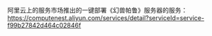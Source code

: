 <p>阿里云上的服务市场推出的一键部署《幻兽帕鲁》服务器的服务：<br /><a href="https://computenest.aliyun.com/services/detail?serviceId=service-f99b27842d464c02846f" target="_blank" rel="nofollow noopener" translate="no"><span class="invisible">https://</span><span class="ellipsis">computenest.aliyun.com/service</span><span class="invisible">s/detail?serviceId=service-f99b27842d464c02846f</span></a></p>